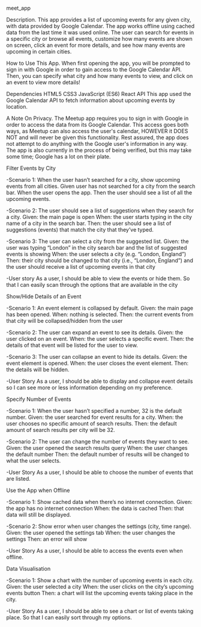 meet_app


Description.
This app provides a list of upcoming events for any given city, with data provided by Google Calendar. The app works offline using cached data from the last time it was used online. The user can search for events in a specific city or browse all events, customize how many events are shown on screen, click an event for more details, and see how many events are upcoming in certain cities.


How to Use This App.
When first opening the app, you will be prompted to sign in with Google in order to gain access to the Google Calendar API. Then, you can specify what city and how many events to view, and click on an event to view more details!


Dependencies
HTML5 CSS3 JavaScript (ES6) React API This app used the Google Calendar API to fetch information about upcoming events by location.


A Note On Privacy.
The Meetup app requires you to sign in with Google in order to access the data from its Google Calendar. This access goes both ways, as Meetup can also access the user's calendar, HOWEVER it DOES NOT and will never be given this functionality. Rest assured, the app does not attempt to do anything with the Google user's information in any way. The app is also currently in the process of being verified, but this may take some time; Google has a lot on their plate.





Filter Events by City

-Scenario 1: When the user hasn’t searched for a city, show upcoming events from all
cities.
Given user has not searched for a city from the search bar.
When the user opens the app.
Then the user should see a list of all the upcoming events.

-Scenario 2: The user should see a list of suggestions when they search for a city.
Given: the main page is open
When: the user starts typing in the city name of a city in the search bar.
Then: the user should see a list of suggestions (events) that match the city that they’ve typed.

-Scenario 3: The user can select a city from the suggested list.
Given: the user was typing “London” in the city search bar and the list of suggested events is
showing
When: the user selects a city (e.g. “London, England”)
Then: their city should be changed to that city (i.e., “London, England”) and the user should
receive a list of upcoming events in that city

-User story
As a user,
I should be able to view the events or hide them.
So that I can easily scan through the options that are available in the city



Show/Hide Details of an Event

-Scenario 1: An event element is collapsed by default.
Given: the main page has been opened.
When: nothing is selected.
Then: the current events from that city will be collapsed/hidden from the user

-Scenario 2: The user can expand an event to see its details.
Given: the user clicked on an event.
When: the user selects a specific event.
Then: the details of that event will be listed for the user to view.

-Scenario 3: The user can collapse an event to hide its details.
Given: the event element is opened.
When: the user closes the event element.
Then: the details will be hidden.

-User Story
As a user, I should be able to display and collapse event details so I can see more or less information depending on my preference.




Specify Number of Events

-Scenario 1: When the user hasn’t specified a number, 32 is the default number.
Given: the user searched for event results for a city.
When: the user chooses no specific amount of search results.
Then: the default amount of search results per city will be 32.

-Scenario 2: The user can change the number of events they want to see.
Given: the user opened the search results query
When: the user changes the default number
Then: the default number of results will be changed to what the user selects.

-User Story
As a user, I should be able to choose the number of events that are listed.





Use the App when Offline

-Scenario 1: Show cached data when there’s no internet connection.
Given: the app has no internet connection
When: the data is cached
Then: that data will still be displayed.

-Scenario 2: Show error when user changes the settings (city, time range).
Given: the user opened the settings tab
When: the user changes the settings
Then: an error will show

-User Story
As a user, I should be able to access the events even when offline.






Data Visualisation

-Scenario 1: Show a chart with the number of upcoming events in each city.
Given: the user selected a city 
When: the user clicks on the city’s upcoming events button
Then: a chart will list the upcoming events taking place in the city.

-User Story
As a user, I should be able to see a chart or list of events taking place.
So that I can easily sort through my options.



